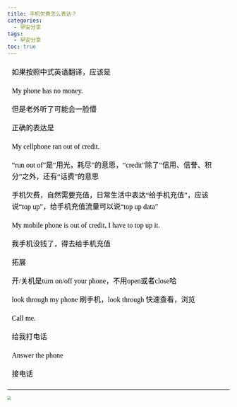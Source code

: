 ```yaml
---
title: 手机欠费怎么表达？
categories:
  - 早安分享
tags:
  - 早安分享
toc: true 
---
```




<!-- 如果按照中式英语翻译，应该是

My phone has no money.

但是老外听了可能会一脸懵

 正确的表达是

My cellphone ran out of credit.


 “run out of”是“用光，耗尽”的意思，“credit”除了“信用、信誉、积分”之外，还有“话费”的意思

 手机欠费，自然需要充值，日常生活中表达“给手机充值”，应该说“top up”，给手机充值流量可以说“top up data”

My mobile phone is out of credit, I have to top up it.

我手机没钱了，得去给手机充值

拓展

开/关机是turn on/off your phone，不用open或者close哈

 look through my phone 刷手机，look through 快速查看，浏览

Call me.

给我打电话

Answer the phone

接电话 -->




<section id="nice" data-tool="mdnice编辑器" data-website="https://www.mdnice.com" style="font-size: 16px; color: black; padding: 0 10px; line-height: 1.6; word-spacing: 0px; letter-spacing: 0px; word-break: break-word; word-wrap: break-word; text-align: left; font-family: Optima-Regular, Optima, PingFangSC-light, PingFangTC-light, 'PingFang SC', Cambria, Cochin, Georgia, Times, 'Times New Roman', serif;"><p data-tool="mdnice编辑器" style="font-size: 16px; padding-top: 8px; padding-bottom: 8px; margin: 0; line-height: 26px; color: black;">如果按照中式英语翻译，应该是</p>
<p data-tool="mdnice编辑器" style="font-size: 16px; padding-top: 8px; padding-bottom: 8px; margin: 0; line-height: 26px; color: black;">My phone has no money.</p>
<p data-tool="mdnice编辑器" style="font-size: 16px; padding-top: 8px; padding-bottom: 8px; margin: 0; line-height: 26px; color: black;">但是老外听了可能会一脸懵</p>
<p data-tool="mdnice编辑器" style="font-size: 16px; padding-top: 8px; padding-bottom: 8px; margin: 0; line-height: 26px; color: black;">正确的表达是</p>
<p data-tool="mdnice编辑器" style="font-size: 16px; padding-top: 8px; padding-bottom: 8px; margin: 0; line-height: 26px; color: black;">My cellphone ran out of credit.</p>
<p data-tool="mdnice编辑器" style="font-size: 16px; padding-top: 8px; padding-bottom: 8px; margin: 0; line-height: 26px; color: black;">“run out of”是“用光，耗尽”的意思，“credit”除了“信用、信誉、积分”之外，还有“话费”的意思</p>
<p data-tool="mdnice编辑器" style="font-size: 16px; padding-top: 8px; padding-bottom: 8px; margin: 0; line-height: 26px; color: black;">手机欠费，自然需要充值，日常生活中表达“给手机充值”，应该说“top up”，给手机充值流量可以说“top up data”</p>
<p data-tool="mdnice编辑器" style="font-size: 16px; padding-top: 8px; padding-bottom: 8px; margin: 0; line-height: 26px; color: black;">My mobile phone is out of credit, I have to top up it.</p>
<p data-tool="mdnice编辑器" style="font-size: 16px; padding-top: 8px; padding-bottom: 8px; margin: 0; line-height: 26px; color: black;">我手机没钱了，得去给手机充值</p>
<p data-tool="mdnice编辑器" style="font-size: 16px; padding-top: 8px; padding-bottom: 8px; margin: 0; line-height: 26px; color: black;">拓展</p>
<p data-tool="mdnice编辑器" style="font-size: 16px; padding-top: 8px; padding-bottom: 8px; margin: 0; line-height: 26px; color: black;">开/关机是turn on/off your phone，不用open或者close哈</p>
<p data-tool="mdnice编辑器" style="font-size: 16px; padding-top: 8px; padding-bottom: 8px; margin: 0; line-height: 26px; color: black;">look through my phone 刷手机，look through 快速查看，浏览</p>
<p data-tool="mdnice编辑器" style="font-size: 16px; padding-top: 8px; padding-bottom: 8px; margin: 0; line-height: 26px; color: black;">Call me.</p>
<p data-tool="mdnice编辑器" style="font-size: 16px; padding-top: 8px; padding-bottom: 8px; margin: 0; line-height: 26px; color: black;">给我打电话</p>
<p data-tool="mdnice编辑器" style="font-size: 16px; padding-top: 8px; padding-bottom: 8px; margin: 0; line-height: 26px; color: black;">Answer the phone</p>
<p data-tool="mdnice编辑器" style="font-size: 16px; padding-top: 8px; padding-bottom: 8px; margin: 0; line-height: 26px; color: black;">接电话</p>
</section>

---


<img src="/img/nomoney.jpg" style="zoom:50%;" />